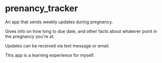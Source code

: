 # prenancy_tracker
An app that sends weekly updates during pregnancy. 

Gives info on how long to due date, and other facts about whatever point in the pregnancy you're at.
  
Updates can be received via text message or email. 

This app is a learning experience for myself. 
